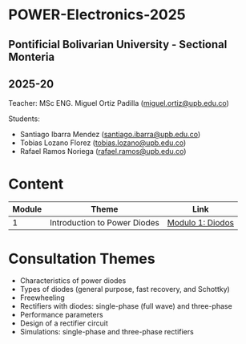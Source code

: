 # POWER-Electronics-2025

## Pontificial Bolivarian University - Sectional Monteria
## 2025-20

Teacher: MSc ENG. Miguel Ortiz Padilla (miguel.ortiz@upb.edu.co)

Students:
- Santiago Ibarra Mendez (santiago.ibarra@upb.edu.co)
- Tobias Lozano Florez (tobias.lozano@upb.edu.co)
- Rafael Ramos Noriega (rafael.ramos@upb.edu.co)

# Content
|  Module  |           Theme            |    Link                                                   |
|----------|----------------------------|-----------------------------------------------------------|
|     1    |Introduction to Power Diodes|    [Modulo 1: Diodos](Module%201%20Diodes/module_1_info)  |

# Consultation Themes

-  Characteristics of power diodes
-  Types of diodes (general purpose, fast recovery, and Schottky)
-  Freewheeling
-  Rectifiers with diodes: single-phase (full wave) and three-phase
-  Performance parameters
-  Design of a rectifier circuit
-  Simulations: single-phase and three-phase rectifiers

